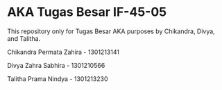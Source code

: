 # AKA Tugas Besar IF-45-05
This repository only for Tugas Besar AKA purposes by Chikandra, Divya, and Talitha.

Chikandra Permata Zahira - 1301213141     

Divya Zahra Sabhira - 1301210566						

Talitha Prama Nindya - 1301213230 

